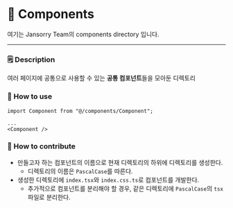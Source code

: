 # 🧩 Components  
여기는 Jansorry Team의 components directory 입니다.

---

### 🗒️ Description

여러 페이지에 공통으로 사용할 수 있는 **공통 컴포넌트**들을 모아둔 디렉토리

### 🔎 How to use

```tsx
import Component from "@/components/Component";

...
<Component />
```

### 🌱 How to contribute

- 만들고자 하는 컴포넌트의 이름으로 현재 디렉토리의 하위에 디렉토리를 생성한다.
  - 디렉토리의 이름은 `PascalCase`를 따른다.
- 생성한 디렉토리에 `index.tsx`와 `index.css.ts`로 컴포넌트를 개발한다.
  - 추가적으로 컴포넌트를 분리해야 할 경우, 같은 디렉토리에 `PascalCase`의 `tsx` 파일로 분리한다.
